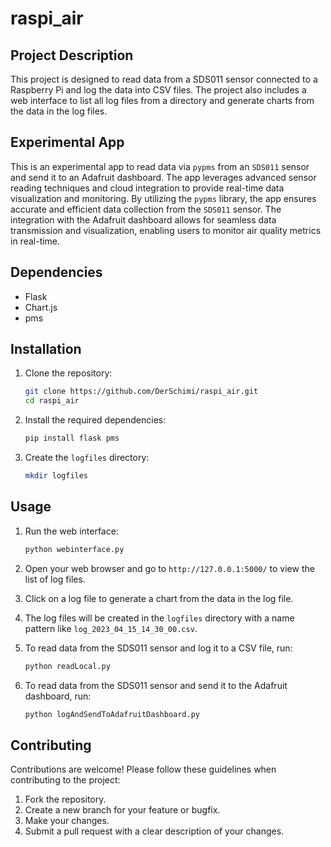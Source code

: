 # raspi_air

## Project Description

This project is designed to read data from a SDS011 sensor connected to a Raspberry Pi and log the data into CSV files. The project also includes a web interface to list all log files from a directory and generate charts from the data in the log files.

## Experimental App

This is an experimental app to read data via `pypms` from an `SDS011` sensor and send it to an Adafruit dashboard. The app leverages advanced sensor reading techniques and cloud integration to provide real-time data visualization and monitoring. By utilizing the `pypms` library, the app ensures accurate and efficient data collection from the `SDS011` sensor. The integration with the Adafruit dashboard allows for seamless data transmission and visualization, enabling users to monitor air quality metrics in real-time.

## Dependencies

- Flask
- Chart.js
- pms

## Installation

1. Clone the repository:
    ```sh
    git clone https://github.com/DerSchimi/raspi_air.git
    cd raspi_air
    ```

2. Install the required dependencies:
    ```sh
    pip install flask pms
    ```

3. Create the `logfiles` directory:
    ```sh
    mkdir logfiles
    ```

## Usage

1. Run the web interface:
    ```sh
    python webinterface.py
    ```

2. Open your web browser and go to `http://127.0.0.1:5000/` to view the list of log files.

3. Click on a log file to generate a chart from the data in the log file.

4. The log files will be created in the `logfiles` directory with a name pattern like `log_2023_04_15_14_30_00.csv`.

5. To read data from the SDS011 sensor and log it to a CSV file, run:
    ```sh
    python readLocal.py
    ```

6. To read data from the SDS011 sensor and send it to the Adafruit dashboard, run:
    ```sh
    python logAndSendToAdafruitDashboard.py
    ```

## Contributing

Contributions are welcome! Please follow these guidelines when contributing to the project:

1. Fork the repository.
2. Create a new branch for your feature or bugfix.
3. Make your changes.
4. Submit a pull request with a clear description of your changes.